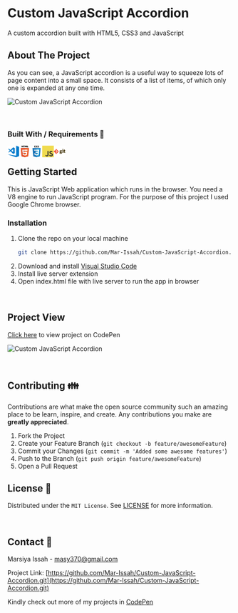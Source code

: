 # Custom JavaScript Accordion
A custom accordion built with HTML5, CSS3 and JavaScript

## About The Project
As you can see, a JavaScript accordion is a useful way to squeeze lots of page content into a small space. It consists of a list of items, of which only one is expanded at any one time.

![Custom JavaScript Accordion](https://res.cloudinary.com/dytnpjxrd/image/upload/v1617668381/My%20Website%20Projects/question_ipk0ag.png)



<br>

### Built With / Requirements :construction_worker:
<img align="left" alt="Visual Studio Code" width="26px" src="https://raw.githubusercontent.com/github/explore/80688e429a7d4ef2fca1e82350fe8e3517d3494d/topics/visual-studio-code/visual-studio-code.png" />
<img align="left" alt="HTML5" width="26px" src="https://raw.githubusercontent.com/github/explore/80688e429a7d4ef2fca1e82350fe8e3517d3494d/topics/html/html.png" />
<img align="left" alt="CSS3" width="26px" src="https://raw.githubusercontent.com/github/explore/80688e429a7d4ef2fca1e82350fe8e3517d3494d/topics/css/css.png" />
<img align="left" alt="JavaScript" width="26px" src="https://raw.githubusercontent.com/github/explore/80688e429a7d4ef2fca1e82350fe8e3517d3494d/topics/javascript/javascript.png" />
<img align="left" alt="Git" width="26px" src="https://raw.githubusercontent.com/github/explore/80688e429a7d4ef2fca1e82350fe8e3517d3494d/topics/git/git.png" />


<br>

<!-- GETTING STARTED -->

## Getting Started
This is JavaScript Web application which runs in the browser. You need a V8 engine to run JavaScript program. For the purpose of this project I used Google Chrome browser.

### Installation

1. Clone the repo on your local machine
   ```sh
   git clone https://github.com/Mar-Issah/Custom-JavaScript-Accordion.git
   ```
2. Download and install [Visual Studio Code](https://code.visualstudio.com/)
3. Install live server extension
4. Open index.html file with live server to run the app in browser

<br>

<!-- USAGE EXAMPLES -->

## Project View
[Click here](https://codepen.io/marsiya-issah/full/poRrzKp) to view project on CodePen

![Custom JavaScript Accordion](https://res.cloudinary.com/dytnpjxrd/image/upload/v1617668381/My%20Website%20Projects/questions_iumqam.png)


<br>
<!-- CONTRIBUTING -->

## Contributing :family:

Contributions are what make the open source community such an amazing place to be learn, inspire, and create. Any contributions you make are **greatly appreciated**.

1. Fork the Project
2. Create your Feature Branch (`git checkout -b feature/awesomeFeature`)
3. Commit your Changes (`git commit -m 'Added some awesome features'`)
4. Push to the Branch (`git push origin feature/awesomeFeature`)
5. Open a Pull Request
   <br>

<!-- LICENSE -->

## License :page_facing_up:

Distributed under the `MIT License`. See [LICENSE](https://choosealicense.com/licenses/mit/) for more information.

<!-- CONTACT -->

<br>

## Contact :e-mail:

Marsiya Issah - masy370@gmail.com

Project Link: [https://github.com/Mar-Issah/Custom-JavaScript-Accordion.git](https://github.com/Mar-Issah/Custom-JavaScript-Accordion.git)

Kindly check out more of my projects in [CodePen](https://codepen.io/your-work/)

